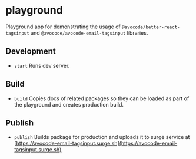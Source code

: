 # playground

Playground app for demonstrating the usage of `@avocode/better-react-tagsinput` and `@avocode/avocode-email-tagsinput` libraries.

## Development

* `start`
   Runs dev server.

## Build

* `build`
   Copies docs of related packages so they can be loaded as part of the playground and creates production build.

## Publish

* `publish`
   Builds package for production and uploads it to surge service at [https://avocode-email-tagsinput.surge.sh](https://avocode-email-tagsinput.surge.sh)

